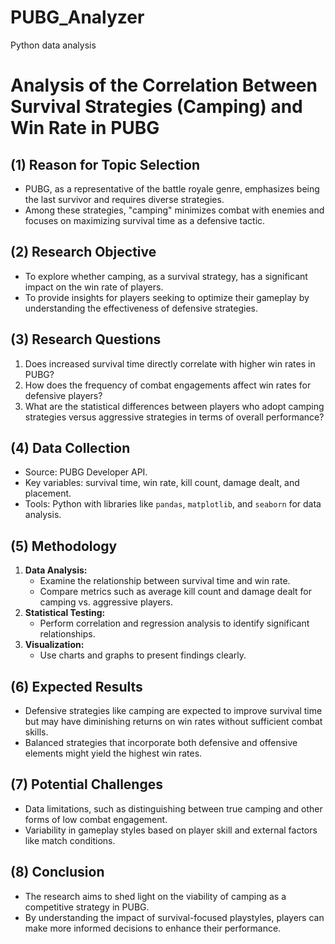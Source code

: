 # PUBG_Analyzer
Python data analysis


# Analysis of the Correlation Between Survival Strategies (Camping) and Win Rate in PUBG

## (1) Reason for Topic Selection
- PUBG, as a representative of the battle royale genre, emphasizes being the last survivor and requires diverse strategies.
- Among these strategies, "camping" minimizes combat with enemies and focuses on maximizing survival time as a defensive tactic. 

## (2) Research Objective
- To explore whether camping, as a survival strategy, has a significant impact on the win rate of players.
- To provide insights for players seeking to optimize their gameplay by understanding the effectiveness of defensive strategies.

## (3) Research Questions
1. Does increased survival time directly correlate with higher win rates in PUBG?
2. How does the frequency of combat engagements affect win rates for defensive players?
3. What are the statistical differences between players who adopt camping strategies versus aggressive strategies in terms of overall performance?

## (4) Data Collection
- Source: PUBG Developer API.
- Key variables: survival time, win rate, kill count, damage dealt, and placement.
- Tools: Python with libraries like `pandas`, `matplotlib`, and `seaborn` for data analysis.

## (5) Methodology
1. **Data Analysis:**
   - Examine the relationship between survival time and win rate.
   - Compare metrics such as average kill count and damage dealt for camping vs. aggressive players.
2. **Statistical Testing:**
   - Perform correlation and regression analysis to identify significant relationships.
3. **Visualization:**
   - Use charts and graphs to present findings clearly.

## (6) Expected Results
- Defensive strategies like camping are expected to improve survival time but may have diminishing returns on win rates without sufficient combat skills.
- Balanced strategies that incorporate both defensive and offensive elements might yield the highest win rates.

## (7) Potential Challenges
- Data limitations, such as distinguishing between true camping and other forms of low combat engagement.
- Variability in gameplay styles based on player skill and external factors like match conditions.

## (8) Conclusion
- The research aims to shed light on the viability of camping as a competitive strategy in PUBG.
- By understanding the impact of survival-focused playstyles, players can make more informed decisions to enhance their performance.
